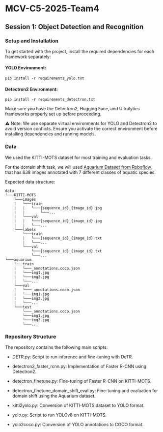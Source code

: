 # MCV-C5-2025-Team4

## Session 1: Object Detection and Recognition

### Setup and Installation
To get started with the project, install the required dependencies for each framework separately:

#### YOLO Environment:
```
pip install -r requirements_yolo.txt
```

#### Detectron2 Environment:
```
pip install -r requirements_detectron.txt
```
Make sure you have the Detectron2, Hugging Face, and Ultralytics frameworks properly set up before proceeding.

⚠️ Note: We use separate virtual environments for YOLO and Detectron2 to avoid version conflicts. Ensure you activate the correct environment before installing dependencies and running models.

### Data
We used the KITTI-MOTS dataset for most training and evaluation tasks. 

For the domain shift task, we will used [Aquarium Dataset from Roboflow](https://public.roboflow.com/object-detection/aquarium), that has 638 images annotated with 7 different classes of aquatic species.

Expected data structure:
```
data
└───KITTI-MOTS
    └───images
    |   └───train
    |   |   └───{sequence_id}_{image_id}.jpg
    |   |       └───...
    |   └───val
    |   |   └───{sequence_id}_{image_id}.jpg
    |   |   └───...
    └───labels
        └───train
        |   └───{sequence_id}_{image_id}.txt
        |   └───...
        └───val
            └───{sequence_id}_{image_id}.txt
            └───...
└───aquarium
    └───train
    |   └───_annotations.coco.json
    |   └───img1.jpg
    |   └───img2.jpg
    |   └───...
    └───val
    |   └───_annotations.coco.json
    |   └───img1.jpg
    |   └───img2.jpg
    |   └───...
    └───test
        └───_annotations.coco.json
        └───img1.jpg
        └───img2.jpg
        └───...
```

### Repository Structure

The repository contains the following main scripts:

- DETR.py: Script to run inference and fine-tuning with DeTR.

- detectron2_faster_rcnn.py: Implementation of Faster R-CNN using Detectron2.

- detectron_finetune.py: Fine-tuning of Faster R-CNN on KITTI-MOTS.

- detectron_finetune_domain_shift_eval.py: Fine-tuning and evaluation for domain shift using the Aquarium dataset.

- kitti2yolo.py: Conversion of KITTI-MOTS dataset to YOLO format.

- yolo.py: Script to run YOLOv8 on KITTI-MOTS.

- yolo2coco.py: Conversion of YOLO annotations to COCO format.
